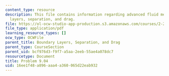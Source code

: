 ```yaml
---
content_type: resource
description: This file contains information regarding advanced fluid mechanics, boundary
  layers, separation, and drag.
file: https://ol-ocw-studio-app-production.s3.amazonaws.com/courses/2-25-advanced-fluid-mechanics-fall-2013/16ee1f48a896aaa4a360065d22eab932_MIT2_25F13_Problem9.04.pdf
file_type: application/pdf
learning_resource_types: []
ocw_type: OCWFile
parent_title: Boundary Layers, Separation, and Drag
parent_type: CourseSection
parent_uid: bcf976d3-f9f7-a5aa-2eeb-55ae4a078dc7
resourcetype: Document
title: Problem 9.04
uid: 16ee1f48-a896-aaa4-a360-065d22eab932
---
```

